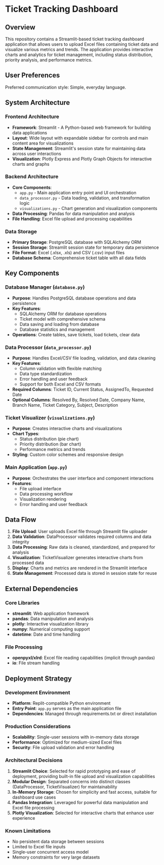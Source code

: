 # Ticket Tracking Dashboard

## Overview

This repository contains a Streamlit-based ticket tracking dashboard application that allows users to upload Excel files containing ticket data and visualize various metrics and trends. The application provides interactive charts and analytics for ticket management, including status distribution, priority analysis, and performance metrics.

## User Preferences

Preferred communication style: Simple, everyday language.

## System Architecture

### Frontend Architecture
- **Framework**: Streamlit - A Python-based web framework for building data applications
- **Layout**: Wide layout with expandable sidebar for controls and main content area for visualizations
- **State Management**: Streamlit's session state for maintaining data across user interactions
- **Visualization**: Plotly Express and Plotly Graph Objects for interactive charts and graphs

### Backend Architecture
- **Core Components**: 
  - `app.py` - Main application entry point and UI orchestration
  - `data_processor.py` - Data loading, validation, and transformation logic
  - `visualizations.py` - Chart generation and visualization components
- **Data Processing**: Pandas for data manipulation and analysis
- **File Handling**: Excel file upload and processing capabilities

### Data Storage
- **Primary Storage**: PostgreSQL database with SQLAlchemy ORM
- **Session Storage**: Streamlit session state for temporary data persistence
- **File Format**: Excel (.xlsx, .xls) and CSV (.csv) input files
- **Database Schema**: Comprehensive ticket table with all data fields

## Key Components

### Database Manager (`database.py`)
- **Purpose**: Handles PostgreSQL database operations and data persistence
- **Key Features**:
  - SQLAlchemy ORM for database operations
  - Ticket model with comprehensive schema
  - Data saving and loading from database
  - Database statistics and management
- **Operations**: Create tables, save tickets, load tickets, clear data

### Data Processor (`data_processor.py`)
- **Purpose**: Handles Excel/CSV file loading, validation, and data cleaning
- **Key Features**:
  - Column validation with flexible matching
  - Data type standardization
  - Error handling and user feedback
  - Support for both Excel and CSV formats
- **Required Columns**: Ticket ID, Current Status, AssignedTo, Requested Date
- **Optional Columns**: Resolved By, Resolved Date, Company Name, Branch Name, Ticket Category, Subject, Description

### Ticket Visualizer (`visualizations.py`)
- **Purpose**: Creates interactive charts and visualizations
- **Chart Types**:
  - Status distribution (pie chart)
  - Priority distribution (bar chart)
  - Performance metrics and trends
- **Styling**: Custom color schemes and responsive design

### Main Application (`app.py`)
- **Purpose**: Orchestrates the user interface and component interactions
- **Features**:
  - File upload interface
  - Data processing workflow
  - Visualization rendering
  - Error handling and user feedback

## Data Flow

1. **File Upload**: User uploads Excel file through Streamlit file uploader
2. **Data Validation**: DataProcessor validates required columns and data integrity
3. **Data Processing**: Raw data is cleaned, standardized, and prepared for analysis
4. **Visualization**: TicketVisualizer generates interactive charts from processed data
5. **Display**: Charts and metrics are rendered in the Streamlit interface
6. **State Management**: Processed data is stored in session state for reuse

## External Dependencies

### Core Libraries
- **streamlit**: Web application framework
- **pandas**: Data manipulation and analysis
- **plotly**: Interactive visualization library
- **numpy**: Numerical computing support
- **datetime**: Date and time handling

### File Processing
- **openpyxl/xlrd**: Excel file reading capabilities (implicit through pandas)
- **io**: File stream handling

## Deployment Strategy

### Development Environment
- **Platform**: Replit-compatible Python environment
- **Entry Point**: `app.py` serves as the main application file
- **Dependencies**: Managed through requirements.txt or direct installation

### Production Considerations
- **Scalability**: Single-user sessions with in-memory data storage
- **Performance**: Optimized for medium-sized Excel files
- **Security**: File upload validation and error handling

### Architectural Decisions

1. **Streamlit Choice**: Selected for rapid prototyping and ease of deployment, providing built-in file upload and visualization capabilities
2. **Modular Design**: Separated concerns into distinct classes (DataProcessor, TicketVisualizer) for maintainability
3. **In-Memory Storage**: Chosen for simplicity and fast access, suitable for dashboard use cases
4. **Pandas Integration**: Leveraged for powerful data manipulation and Excel file processing
5. **Plotly Visualization**: Selected for interactive charts that enhance user experience

### Known Limitations
- No persistent data storage between sessions
- Limited to Excel file inputs
- Single-user concurrent access model
- Memory constraints for very large datasets